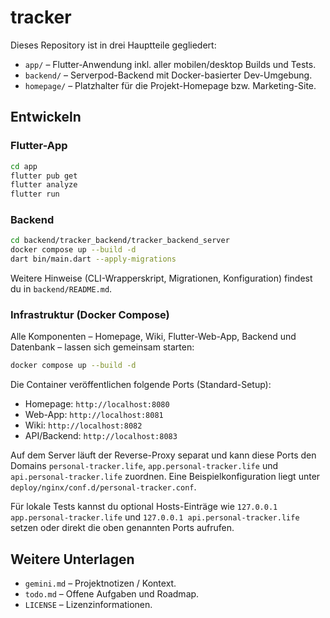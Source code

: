 # tracker

Dieses Repository ist in drei Hauptteile gegliedert:

- `app/` – Flutter-Anwendung inkl. aller mobilen/desktop Builds und Tests.
- `backend/` – Serverpod-Backend mit Docker-basierter Dev-Umgebung.
- `homepage/` – Platzhalter für die Projekt-Homepage bzw. Marketing-Site.

## Entwickeln

### Flutter-App

```bash
cd app
flutter pub get
flutter analyze
flutter run
```

### Backend

```bash
cd backend/tracker_backend/tracker_backend_server
docker compose up --build -d
dart bin/main.dart --apply-migrations
```

Weitere Hinweise (CLI-Wrapperskript, Migrationen, Konfiguration) findest du in
`backend/README.md`.

### Infrastruktur (Docker Compose)

Alle Komponenten – Homepage, Wiki, Flutter-Web-App, Backend und Datenbank – lassen sich gemeinsam starten:

```bash
docker compose up --build -d
```

Die Container veröffentlichen folgende Ports (Standard-Setup):

- Homepage: `http://localhost:8080`
- Web-App: `http://localhost:8081`
- Wiki: `http://localhost:8082`
- API/Backend: `http://localhost:8083`

Auf dem Server läuft der Reverse-Proxy separat und kann diese Ports den Domains `personal-tracker.life`, `app.personal-tracker.life` und `api.personal-tracker.life` zuordnen. Eine Beispielkonfiguration liegt unter `deploy/nginx/conf.d/personal-tracker.conf`.

Für lokale Tests kannst du optional Hosts-Einträge wie `127.0.0.1 app.personal-tracker.life` und `127.0.0.1 api.personal-tracker.life` setzen oder direkt die oben genannten Ports aufrufen.

## Weitere Unterlagen

- `gemini.md` – Projektnotizen / Kontext.
- `todo.md` – Offene Aufgaben und Roadmap.
- `LICENSE` – Lizenzinformationen.
